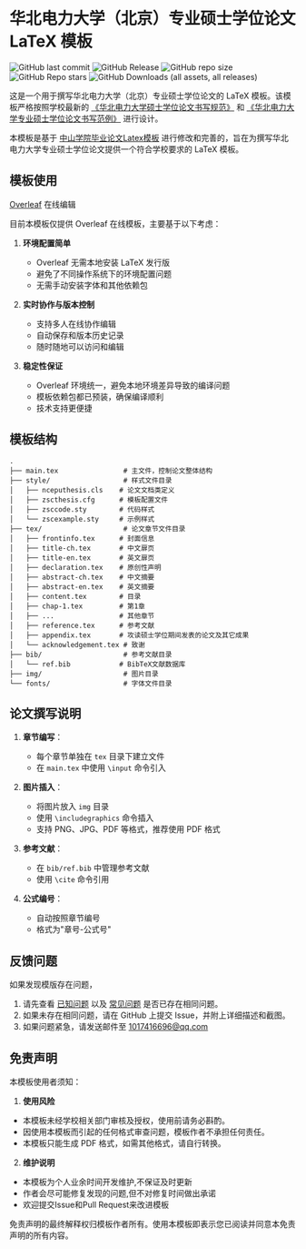 # 华北电力大学（北京）专业硕士学位论文 LaTeX 模板

![GitHub last commit](https://img.shields.io/github/last-commit/1017416696/ncepu-pro-master-thesis)
![GitHub Release](https://img.shields.io/github/v/release/1017416696/ncepu-pro-master-thesis)
![GitHub repo size](https://img.shields.io/github/repo-size/1017416696/ncepu-pro-master-thesis)
![GitHub Repo stars](https://img.shields.io/github/stars/1017416696/ncepu-pro-master-thesis)
![GitHub Downloads (all assets, all releases)](https://img.shields.io/github/downloads/1017416696/ncepu-pro-master-thesis/total)

这是一个用于撰写华北电力大学（北京）专业硕士学位论文的 LaTeX 模板。该模板严格按照学校最新的 [《华北电力大学硕士学位论文书写规范》](https://yjsy.ncepu.edu.cn/docs//2024-10/fdf479087edb4f54b9ebac87703079f6.doc) 和 [《华北电力大学专业硕士学位论文书写范例》](https://yjsy.ncepu.edu.cn/docs//2024-10/0bbce4267441432f876dce3fb45cda99.doc) 进行设计。

本模板是基于 [中山学院毕业论文Latex模板](https://gitee.com/yeyunxiaopan/zsc-cs-latex-thesis#2024-%E8%B0%83%E6%95%B4) 进行修改和完善的，旨在为撰写华北电力大学专业硕士学位论文提供一个符合学校要求的 LaTeX 模板。

## 模板使用

[Overleaf](https://www.overleaf.com/latex/templates/ncepu-pro-masters-thesis-template-unofficial-2024-hua-bei-dian-li-da-xue-zhuan-shuo-lun-wen-fei-guan-fang-mo-ban-2024/nhwbgkkzqyjg) 在线编辑

目前本模板仅提供 Overleaf 在线模板，主要基于以下考虑：

1. **环境配置简单**
   - Overleaf 无需本地安装 LaTeX 发行版
   - 避免了不同操作系统下的环境配置问题
   - 无需手动安装字体和其他依赖包

2. **实时协作与版本控制**
   - 支持多人在线协作编辑
   - 自动保存和版本历史记录
   - 随时随地可以访问和编辑

3. **稳定性保证**
   - Overleaf 环境统一，避免本地环境差异导致的编译问题
   - 模板依赖包都已预装，确保编译顺利
   - 技术支持更便捷


## 模板结构

```
.
├── main.tex                # 主文件，控制论文整体结构
├── style/                  # 样式文件目录
│   ├── nceputhesis.cls    # 论文文档类定义
│   ├── zscthesis.cfg      # 模板配置文件
│   ├── zsccode.sty        # 代码样式
│   └── zscexample.sty     # 示例样式
├── tex/                    # 论文章节文件目录
│   ├── frontinfo.tex      # 封面信息
│   ├── title-ch.tex       # 中文扉页
│   ├── title-en.tex       # 英文扉页
│   ├── declaration.tex    # 原创性声明
│   ├── abstract-ch.tex    # 中文摘要
│   ├── abstract-en.tex    # 英文摘要
│   ├── content.tex        # 目录
│   ├── chap-1.tex         # 第1章
│   ├── ...                # 其他章节
│   ├── reference.tex      # 参考文献
│   ├── appendix.tex       # 攻读硕士学位期间发表的论文及其它成果
│   └── acknowledgement.tex # 致谢
├── bib/                    # 参考文献目录
│   └── ref.bib            # BibTeX文献数据库
├── img/                    # 图片目录
└── fonts/                  # 字体文件目录
```

## 论文撰写说明

1. **章节编写**：
   - 每个章节单独在 `tex` 目录下建立文件
   - 在 `main.tex` 中使用 `\input` 命令引入

2. **图片插入**：
   - 将图片放入 `img` 目录
   - 使用 `\includegraphics` 命令插入
   - 支持 PNG、JPG、PDF 等格式，推荐使用 PDF 格式

3. **参考文献**：
   - 在 `bib/ref.bib` 中管理参考文献
   - 使用 `\cite` 命令引用

4. **公式编号**：
   - 自动按照章节编号
   - 格式为"章号-公式号"

## 反馈问题

如果发现模版存在问题，

1. 请先查看 [已知问题](https://github.com/1017416696/ncepu-pro-master-thesis/issues) 以及 [常见问题](https://github.com/1017416696/ncepu-pro-master-thesis/wiki/FAQ) 是否已存在相同问题。
2. 如果未存在相同问题，请在 GitHub 上提交 Issue，并附上详细描述和截图。
3. 如果问题紧急，请发送邮件至 1017416696@qq.com


## 免责声明 

本模板使用者须知：

1. **使用风险**

- 本模板未经学校相关部门审核及授权，使用前请务必斟酌。
- 因使用本模板而引起的任何格式审查问题，模板作者不承担任何责任。
- 本模板只能生成 PDF 格式，如需其他格式，请自行转换。


2. **维护说明**
- 本模板为个人业余时间开发维护,不保证及时更新
- 作者会尽可能修复发现的问题,但不对修复时间做出承诺
- 欢迎提交Issue和Pull Request来改进模板

免责声明的最终解释权归模板作者所有。使用本模板即表示您已阅读并同意本免责声明的所有内容。